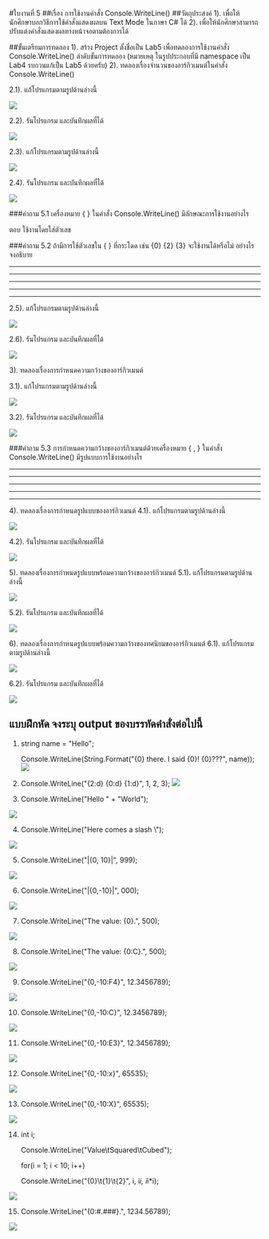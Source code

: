 #ใบงานที่ 5
##เรื่อง การใช้งานคำสั่ง Console.WriteLine()
##วัตถุประสงค์
1). เพื่อให้นักศึกษาบอกวิธีการใช้คำสั่งแสดงผลบน Text Mode ในภาษา C# ได้
2). เพื่อให้นักศึกษาสามารถปรับแต่งคำสั่งแสดงผลทางหน้าจอตามต้องการได้

##ขั้นเตรียมการทดลอง
1). สร้าง Project ตั้งชื่อเป็น Lab5 เพื่อทดลองการใช้งานคำสั่ง Console.WriteLine()
ลำดับขั้นการทดลอง
(หมายเหตุ ในรูปประกอบที่มี namespace เป็น Lab4 รบกวนแก้เป็น Lab5 ด้วยครับ)
2). ทดลองเรื่องจำนวนของอาร์กิวเมนต์ในคำสั่ง Console.WriteLine()

 2.1). แก้โปรแกรมตามรูปด้านล่างนี้

  ![](https://github.com/Desktop-Programming-Lab-2559/LAB-05/blob/master/img/pic1.png)

  2.2). รันโปรแกรม และบันทึกผลที่ได้

 ![](https://github.com/Hathaichanok241/LAB-05/blob/master/5.1.JPG?raw=true)


 2.3). แก้โปรแกรมตามรูปด้านล่างนี้
 
  ![](https://github.com/Desktop-Programming-Lab-2559/LAB-05/blob/master/img/pic2.png)

 2.4). รันโปรแกรม และบันทึกผลที่ได้
 
 
 ![](https://github.com/Hathaichanok241/LAB-05/blob/master/5.2.JPG?raw=true)


###คำถาม 5.1 เครื่องหมาย { }  ในคำสั่ง Console.WriteLine() มีลักษณะการใช้งานอย่างไร
 
ตอบ ใช้งานโดยใส่ตัวเลข
 
###คำถาม 5.2  ถ้ามีการใช้ตัวเลขใน { } ที่กระโดด เช่น {0} {2} {3} จะใช้งานได้หรือไม่ อย่างไร จงอธิบาย
<hr>
<hr>
<hr>
<hr>
<hr>
 
 2.5). แก้โปรแกรมตามรูปด้านล่างนี้

  ![](https://github.com/Desktop-Programming-Lab-2559/LAB-05/blob/master/img/pic3.png)

 2.6). รันโปรแกรม และบันทึกผลที่ได้


![](https://github.com/Hathaichanok241/LAB-05/blob/master/5.3.JPG?raw=true)


3). ทดลองเรื่องการกำหนดความกว้างของอาร์กิวเมนต์

  3.1). แก้โปรแกรมตามรูปด้านล่างนี้

  ![](https://github.com/Desktop-Programming-Lab-2559/LAB-05/blob/master/img/pic4.png)

  3.2). รันโปรแกรม และบันทึกผลที่ได้
 
 
 ![](https://github.com/Hathaichanok241/LAB-05/blob/master/5.4.JPG?raw=true)


###คำถาม 5.3 การกำหนดความกว้างของอาร์กิวเมนต์ด้วยเครื่องหมาย { , }  ในคำสั่ง Console.WriteLine() มีรูปแบบการใช้งานอย่างไร
<hr>
<hr>
<hr>
<hr>
<hr>


4). ทดลองเรื่องการกำหนดรูปแบบของอาร์กิวเมนต์
  4.1). แก้โปรแกรมตามรูปด้านล่างนี้

  ![](https://github.com/Desktop-Programming-Lab-2559/LAB-05/blob/master/img/pic5.png)

  4.2). รันโปรแกรม และบันทึกผลที่ได้
 
 
 ![](https://github.com/Hathaichanok241/LAB-05/blob/master/5.5.JPG?raw=true)


5). ทดลองเรื่องการกำหนดรูปแบบพร้อมความกว้างของอาร์กิวเมนต์
  5.1). แก้โปรแกรมตามรูปด้านล่างนี้
 
 ![](https://github.com/Desktop-Programming-Lab-2559/LAB-05/blob/master/img/pic6.png)

  5.2). รันโปรแกรม และบันทึกผลที่ได้

![](https://github.com/Hathaichanok241/LAB-05/blob/master/5.6.JPG?raw=true)



6). ทดลองเรื่องการกำหนดรูปแบบพร้อมความกว้างของทศนิยมของอาร์กิวเมนต์
  6.1). แก้โปรแกรมตามรูปด้านล่างนี้

 ![](https://github.com/Desktop-Programming-Lab-2559/LAB-05/blob/master/img/pic7.png)

  6.2). รันโปรแกรม และบันทึกผลที่ได้


![](https://github.com/Hathaichanok241/LAB-05/blob/master/5.7.JPG?raw=true)
 
 
## แบบฝึกหัด จงระบุ output ของบรรทัดคำสั่งต่อไปนี้

1.  string name = "Hello";

    Console.WriteLine(String.Format("{0} there. I said {0}! {0}???", name));
    ![](https://github.com/Hathaichanok241/LAB-05/blob/master/img/5.8.1.JPG?raw=true)
    
2.    Console.WriteLine("{2:d} {0:d} {1:d}", 1, 2, 3);
  ![](https://github.com/Hathaichanok241/LAB-05/blob/master/img/5.8.2.JPG?raw=true)
    
3.    Console.WriteLine("Hello " + "World");

 ![](https://github.com/Hathaichanok241/LAB-05/blob/master/img/5.8.3.JPG?raw=true)
    
4.    Console.WriteLine("Here comes a slash \\");

 ![](https://github.com/Hathaichanok241/LAB-05/blob/master/img/5.8.4.JPG?raw=true)
    
5.    Console.WriteLine("|{0, 10}|", 999);

 ![](https://github.com/Hathaichanok241/LAB-05/blob/master/img/5.8.5.JPG?raw=true)
    
6.    Console.WriteLine("|{0,-10}|", 000);

 ![](https://github.com/Hathaichanok241/LAB-05/blob/master/img/5.8.6.JPG?raw=true)
    
7.    Console.WriteLine("The value: {0}.", 500);

 ![](https://github.com/Hathaichanok241/LAB-05/blob/master/img/5.8.7.JPG?raw=true)
    
8.    Console.WriteLine("The value: {0:C}.", 500);

 ![](https://github.com/Hathaichanok241/LAB-05/blob/master/img/5.8.8.JPG?raw=true)
    
9.    Console.WriteLine("{0,-10:F4}", 12.3456789);

 ![](https://github.com/Hathaichanok241/LAB-05/blob/master/img/5.8.9.JPG?raw=true)
    
10.   Console.WriteLine("{0,-10:C}", 12.3456789);

 ![](https://github.com/Hathaichanok241/LAB-05/blob/master/img/5.8.10.JPG?raw=true)
    
11.   Console.WriteLine("{0,-10:E3}", 12.3456789);

 ![](https://github.com/Hathaichanok241/LAB-05/blob/master/img/5.8.11.JPG?raw=true)
    
12.   Console.WriteLine("{0,-10:x}", 65535);

 ![](https://github.com/Hathaichanok241/LAB-05/blob/master/img/5.8.12.JPG?raw=true)
    
13.   Console.WriteLine("{0,-10:X}", 65535);

 ![](https://github.com/Hathaichanok241/LAB-05/blob/master/img/5.8.13.JPG?raw=true)
    
14.   int i; 


      Console.WriteLine("Value\tSquared\tCubed"); 
      
      
      for(i = 1; i < 10; i++) 
      
      
       Console.WriteLine("{0}\t{1}\t{2}", i, i*i, i*i*i); 
          
          
   ![](https://github.com/Hathaichanok241/LAB-05/blob/master/img/5.8.14.JPG?raw=true)
    
15.    Console.WriteLine("{0:#.###}.", 1234.56789);

 ![](https://github.com/Hathaichanok241/LAB-05/blob/master/img/5.8.15.JPG?raw=true)
    

